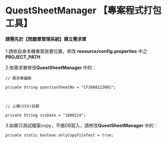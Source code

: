 # QuestSheetManager 【專案程式打包工具】
#### 請需先於【問題單管理系統】建立需求單

1.請依自身本機專案放置位置，修改 <strong>resource/config.properties</strong> 中之 <strong>PROJECT_PATH</strong> <br />

2.依需求單修改<strong>QuestSheetManager</strong> 中的： <br />
<pre><code>// 需求單編號 <br />
private String questionSheetNo = "CF1080123001"; <br /> <br />

// 上傳(CVS)日期 <br />
private String cvsDate = "1080124"; </pre></code>

3.如果只測試檔案copy，不做DB寫入，請修改<strong>QuestSheetManager</strong> 中的： <br />
  <pre><code>private static boolean onlyCopyFileTest = true; </pre></code><br />
	
